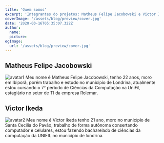 ```yaml
---
title: 'Quem somos'
excerpt: 'Integrantes do projetos: Matheus Felipe Jacobowski e Victor Ikeda'
coverImage: '/assets/blog/preview/cover.jpg'
date: '2020-03-16T05:35:07.322Z'
author:
  name: 
  picture:
ogImage:
  url: '/assets/blog/preview/cover.jpg'
---
```


## Matheus Felipe Jacobowski


![avatar1](/assets/blog/authors/jacobowski.jpeg)
Meu nome é Matheus Felipe Jacobowski, tenho 22 anos, moro em Ibiporã, porém trabalho e estudo no município de Londrina, atualmente estou cursando o 7° período de Ciências da Computação na UniFil, estagiário no setor de TI da empresa Rolemar.

## Victor Ikeda

![avatar2](/assets/blog/authors/ikeda.jpeg)
Meu nome é Victor Ikeda tenho 21 ano, moro no município de Santa Cecilia do Pavão, trabalho de forma autônoma consertando computador e celulares, estou fazendo bacharelado de ciências da computação da UNIFIL no município de londrina.
